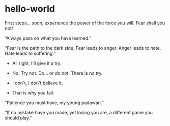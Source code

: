 hello-world
===========

First steps... soon, experience the power of the force you will. Fear shall you not!

“Always pass on what you have learned.”

“Fear is the path to the dark side. Fear leads to anger. Anger leads to hate. Hate leads to suffering.”

- All right, I'll give it a try. 
- No. Try not. Do... or do not. There is no try. 

- I don't, I don't believe it. 
- That is why you fail. 

“Patience you must have, my young padawan.”

“If no mistake have you made, yet losing you are, a different game you should play.”
